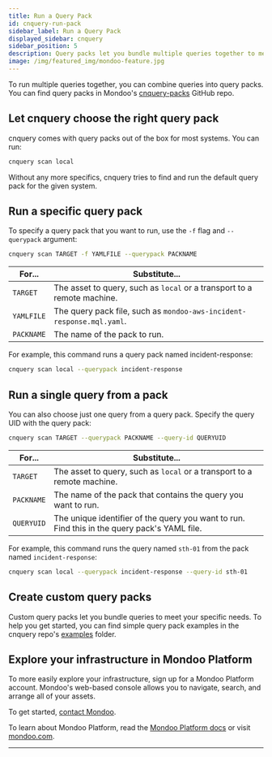 ```yaml
---
title: Run a Query Pack
id: cnquery-run-pack
sidebar_label: Run a Query Pack
displayed_sidebar: cnquery
sidebar_position: 5
description: Query packs let you bundle multiple queries together to meet specific needs.
image: /img/featured_img/mondoo-feature.jpg
---
```


To run multiple queries together, you can combine queries into query packs. You can find query packs in Mondoo's [cnquery-packs](https://github.com/mondoohq/cnquery-packs) GitHub repo.

## Let cnquery choose the right query pack​

cnquery comes with query packs out of the box for most systems. You can run:

```bash
cnquery scan local
```

Without any more specifics, cnquery tries to find and run the default query pack for the given system.

## Run a specific query pack​

To specify a query pack that you want to run, use the `-f` flag and `--querypack` argument:

```bash
cnquery scan TARGET -f YAMLFILE --querypack PACKNAME
```

| For...     | Substitute...                                                           |
| ---------- | ----------------------------------------------------------------------- |
| `TARGET`   | The asset to query, such as `local` or a transport to a remote machine. |
| `YAMLFILE` | The query pack file, such as `mondoo-aws-incident-response.mql.yaml`.   |
| `PACKNAME` | The name of the pack to run.                                            |

For example, this command runs a query pack named incident-response:

```bash
cnquery scan local --querypack incident-response
```

## Run a single query from a pack​

You can also choose just one query from a query pack. Specify the query UID with the query pack:

```bash
cnquery scan TARGET --querypack PACKNAME --query-id QUERYUID
```

| For...     | Substitute...                                                                                |
| ---------- | -------------------------------------------------------------------------------------------- |
| `TARGET`   | The asset to query, such as `local` or a transport to a remote machine.                      |
| `PACKNAME` | The name of the pack that contains the query you want to run.                                |
| `QUERYUID` | The unique identifier of the query you want to run. Find this in the query pack's YAML file. |

For example, this command runs the query named `sth-01` from the pack named `incident-response`:

```bash
cnquery scan local --querypack incident-response --query-id sth-01
```

## Create custom query packs​

Custom query packs let you bundle queries to meet your specific needs. To help you get started, you can find simple query pack examples in the cnquery repo's [examples](https://github.com/mondoohq/cnquery/tree/main/examples) folder.

## Explore your infrastructure in Mondoo Platform​

To more easily explore your infrastructure, sign up for a Mondoo Platform account. Mondoo's web-based console allows you to navigate, search, and arrange all of your assets.

To get started, [contact Mondoo](https://mondoo.com/contact).

To learn about Mondoo Platform, read the [Mondoo Platform docs](../platform/home.md) or visit [mondoo.com](https://mondoo.com).

---
